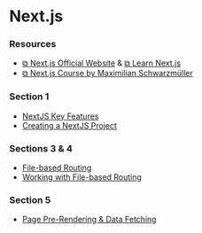 # Next.js

### Resources

- [&#10697; Next.js Official Website](https://nextjs.org/) & [&#10697; Learn Next.js](https://nextjs.org/learn/foundations/about-nextjs)
- [&#10697; Next.js Course by Maximilian Schwarzmüller](https://www.udemy.com/course/nextjs-react-the-complete-guide/)

### Section 1

- [NextJS Key Features](./nextjs-key-features.md)
- [Creating a NextJS Project](./create-nextjs.md)

### Sections 3 & 4

- [File-based Routing](./file-based-routing.md)
- [Working with File-based Routing](./file-based-routing-code.md)

### Section 5

- [Page Pre-Rendering & Data Fetching](./draft.md)

<br>
